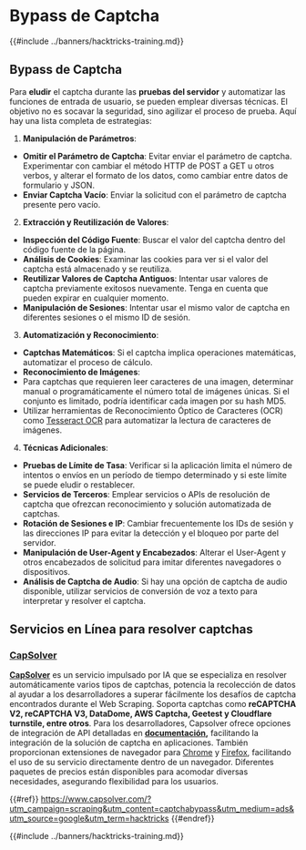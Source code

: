# Bypass de Captcha

{{#include ../banners/hacktricks-training.md}}

## Bypass de Captcha

Para **eludir** el captcha durante las **pruebas del servidor** y automatizar las funciones de entrada de usuario, se pueden emplear diversas técnicas. El objetivo no es socavar la seguridad, sino agilizar el proceso de prueba. Aquí hay una lista completa de estrategias:

1. **Manipulación de Parámetros**:
- **Omitir el Parámetro de Captcha**: Evitar enviar el parámetro de captcha. Experimentar con cambiar el método HTTP de POST a GET u otros verbos, y alterar el formato de los datos, como cambiar entre datos de formulario y JSON.
- **Enviar Captcha Vacío**: Enviar la solicitud con el parámetro de captcha presente pero vacío.
2. **Extracción y Reutilización de Valores**:
- **Inspección del Código Fuente**: Buscar el valor del captcha dentro del código fuente de la página.
- **Análisis de Cookies**: Examinar las cookies para ver si el valor del captcha está almacenado y se reutiliza.
- **Reutilizar Valores de Captcha Antiguos**: Intentar usar valores de captcha previamente exitosos nuevamente. Tenga en cuenta que pueden expirar en cualquier momento.
- **Manipulación de Sesiones**: Intentar usar el mismo valor de captcha en diferentes sesiones o el mismo ID de sesión.
3. **Automatización y Reconocimiento**:
- **Captchas Matemáticos**: Si el captcha implica operaciones matemáticas, automatizar el proceso de cálculo.
- **Reconocimiento de Imágenes**:
- Para captchas que requieren leer caracteres de una imagen, determinar manual o programáticamente el número total de imágenes únicas. Si el conjunto es limitado, podría identificar cada imagen por su hash MD5.
- Utilizar herramientas de Reconocimiento Óptico de Caracteres (OCR) como [Tesseract OCR](https://github.com/tesseract-ocr/tesseract) para automatizar la lectura de caracteres de imágenes.
4. **Técnicas Adicionales**:
- **Pruebas de Límite de Tasa**: Verificar si la aplicación limita el número de intentos o envíos en un período de tiempo determinado y si este límite se puede eludir o restablecer.
- **Servicios de Terceros**: Emplear servicios o APIs de resolución de captcha que ofrezcan reconocimiento y solución automatizada de captchas.
- **Rotación de Sesiones e IP**: Cambiar frecuentemente los IDs de sesión y las direcciones IP para evitar la detección y el bloqueo por parte del servidor.
- **Manipulación de User-Agent y Encabezados**: Alterar el User-Agent y otros encabezados de solicitud para imitar diferentes navegadores o dispositivos.
- **Análisis de Captcha de Audio**: Si hay una opción de captcha de audio disponible, utilizar servicios de conversión de voz a texto para interpretar y resolver el captcha.

## Servicios en Línea para resolver captchas

### [CapSolver](https://www.capsolver.com/?utm_source=google&utm_medium=ads&utm_campaign=scraping&utm_term=hacktricks&utm_content=captchabypass)

[**CapSolver**](https://www.capsolver.com/?utm_source=google&utm_medium=ads&utm_campaign=scraping&utm_term=hacktricks&utm_content=captchabypass) es un servicio impulsado por IA que se especializa en resolver automáticamente varios tipos de captchas, potencia la recolección de datos al ayudar a los desarrolladores a superar fácilmente los desafíos de captcha encontrados durante el Web Scraping. Soporta captchas como **reCAPTCHA V2, reCAPTCHA V3, DataDome, AWS Captcha, Geetest y Cloudflare turnstile, entre otros**. Para los desarrolladores, Capsolver ofrece opciones de integración de API detalladas en [**documentación**](https://docs.capsolver.com/?utm_source=github&utm_medium=banner_github&utm_campaign=fcsrv)**,** facilitando la integración de la solución de captcha en aplicaciones. También proporcionan extensiones de navegador para [Chrome](https://chromewebstore.google.com/detail/captcha-solver-auto-captc/pgojnojmmhpofjgdmaebadhbocahppod) y [Firefox](https://addons.mozilla.org/es/firefox/addon/capsolver-captcha-solver/), facilitando el uso de su servicio directamente dentro de un navegador. Diferentes paquetes de precios están disponibles para acomodar diversas necesidades, asegurando flexibilidad para los usuarios.

{{#ref}}
https://www.capsolver.com/?utm_campaign=scraping&utm_content=captchabypass&utm_medium=ads&utm_source=google&utm_term=hacktricks
{{#endref}}

{{#include ../banners/hacktricks-training.md}}
